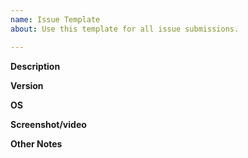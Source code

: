 ```yaml
---
name: Issue Template
about: Use this template for all issue submissions.

---
```


**Description**

**Version**

**OS**

**Screenshot/video**

**Other Notes**
